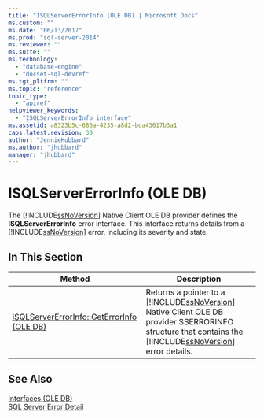 ```yaml
---
title: "ISQLServerErrorInfo (OLE DB) | Microsoft Docs"
ms.custom: ""
ms.date: "06/13/2017"
ms.prod: "sql-server-2014"
ms.reviewer: ""
ms.suite: ""
ms.technology: 
  - "database-engine"
  - "docset-sql-devref"
ms.tgt_pltfrm: ""
ms.topic: "reference"
topic_type: 
  - "apiref"
helpviewer_keywords: 
  - "ISQLServerErrorInfo interface"
ms.assetid: a8323b5c-686a-4235-a8d2-bda43617b3a1
caps.latest.revision: 30
author: "JennieHubbard"
ms.author: "jhubbard"
manager: "jhubbard"
---
```

# ISQLServerErrorInfo (OLE DB)
  The [!INCLUDE[ssNoVersion](../../includes/ssnoversion-md.md)] Native Client OLE DB provider defines the **ISQLServerErrorInfo** error interface. This interface returns details from a [!INCLUDE[ssNoVersion](../../includes/ssnoversion-md.md)] error, including its severity and state.  
  
## In This Section  
  
|Method|Description|  
|------------|-----------------|  
|[ISQLServerErrorInfo::GetErrorInfo &#40;OLE DB&#41;](../../../2014/database-engine/dev-guide/isqlservererrorinfo-geterrorinfo-ole-db.md)|Returns a pointer to a [!INCLUDE[ssNoVersion](../../includes/ssnoversion-md.md)] Native Client OLE DB provider SSERRORINFO structure that contains the [!INCLUDE[ssNoVersion](../../includes/ssnoversion-md.md)] error details.|  
  
## See Also  
 [Interfaces &#40;OLE DB&#41;](../../../2014/database-engine/dev-guide/interfaces-ole-db.md)   
 [SQL Server Error Detail](../../../2014/database-engine/dev-guide/sql-server-error-detail.md)  
  
  